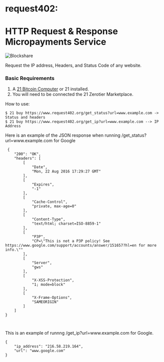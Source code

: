 # request402: 
HTTP Request & Response Micropayments Service
===========================================
![Blockshare](https://machine-payable.herokuapp.com/static/img/abstractdot.ico)

Request the IP address, Headers, and Status Code of any website.

<h3> Basic Requirements </h3>

1. A  <a href="https://21.co">21 Bitcoin Computer</a> or 21 installed.
2. You will need to be connected the 21 Zerotier Marketplace.

How to use:

    $ 21 buy https://www.request402.org/get_status?url=www.example.com -> Status and headers
    $ 21 buy https://www.request402.org/get_ip?url=www.example.com --> IP Address


<p>Here is an example of the JSON response when running /get_status?url=www.example.com for Google</p>
<pre><code> {
    "200": "OK",
    "headers": [
        [
            "Date",
            "Mon, 22 Aug 2016 17:29:27 GMT"
        ],
        [
            "Expires",
            "-1"
        ],
        [
            "Cache-Control",
            "private, max-age=0"
        ],
        [
            "Content-Type",
            "text/html; charset=ISO-8859-1"
        ],
        [
            "P3P",
            "CP=\"This is not a P3P policy! See https://www.google.com/support/accounts/answer/151657?hl=en for more info.\""
        ],
        [
            "Server",
            "gws"
        ],
        [
            "X-XSS-Protection",
            "1; mode=block"
        ],
        [
            "X-Frame-Options",
            "SAMEORIGIN"
        ]
    ]
}

</code></pre>
<p>This is an example of runnng /get_ip?url=www.example.com for Google.</p>
<pre><code>{
    "ip_address": "216.58.219.164",
    "url": "www.google.com"
}
</code></pre>
